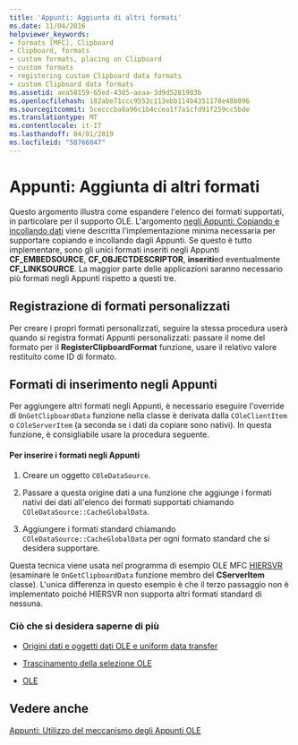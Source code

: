 ```yaml
---
title: 'Appunti: Aggiunta di altri formati'
ms.date: 11/04/2016
helpviewer_keywords:
- formats [MFC], Clipboard
- Clipboard, formats
- custom formats, placing on Clipboard
- custom formats
- registering custom Clipboard data formats
- custom Clipboard data formats
ms.assetid: aea58159-65ed-4385-aeaa-3d9d5281903b
ms.openlocfilehash: 182abe71ccc9552c113ebb114b4351178e48b096
ms.sourcegitcommit: 5cecccba0a96c1b4ccea1f7a1cfd91f259cc5bde
ms.translationtype: MT
ms.contentlocale: it-IT
ms.lasthandoff: 04/01/2019
ms.locfileid: "58766847"
---
```

# <a name="clipboard-adding-other-formats"></a>Appunti: Aggiunta di altri formati

Questo argomento illustra come espandere l'elenco dei formati supportati, in particolare per il supporto OLE. L'argomento [negli Appunti: Copiando e incollando dati](../mfc/clipboard-copying-and-pasting-data.md) viene descritta l'implementazione minima necessaria per supportare copiando e incollando dagli Appunti. Se questo è tutto implementare, sono gli unici formati inseriti negli Appunti **CF_EMBEDSOURCE**, **CF_OBJECTDESCRIPTOR**, **inseriti**ed eventualmente **CF_LINKSOURCE**. La maggior parte delle applicazioni saranno necessario più formati negli Appunti rispetto a questi tre.

##  <a name="_core_registering_custom_formats"></a> Registrazione di formati personalizzati

Per creare i propri formati personalizzati, seguire la stessa procedura userà quando si registra formati Appunti personalizzati: passare il nome del formato per il **RegisterClipboardFormat** funzione, usare il relativo valore restituito come ID di formato.

##  <a name="_core_placing_formats_on_the_clipboard"></a> Formati di inserimento negli Appunti

Per aggiungere altri formati negli Appunti, è necessario eseguire l'override di `OnGetClipboardData` funzione nella classe è derivata dalla `COleClientItem` o `COleServerItem` (a seconda se i dati da copiare sono nativi). In questa funzione, è consigliabile usare la procedura seguente.

#### <a name="to-place-formats-on-the-clipboard"></a>Per inserire i formati negli Appunti

1. Creare un oggetto `COleDataSource`.

1. Passare a questa origine dati a una funzione che aggiunge i formati nativi dei dati all'elenco dei formati supportati chiamando `COleDataSource::CacheGlobalData`.

1. Aggiungere i formati standard chiamando `COleDataSource::CacheGlobalData` per ogni formato standard che si desidera supportare.

Questa tecnica viene usata nel programma di esempio OLE MFC [HIERSVR](../overview/visual-cpp-samples.md) (esaminare le `OnGetClipboardData` funzione membro del **CServerItem** classe). L'unica differenza in questo esempio è che il terzo passaggio non è implementato poiché HIERSVR non supporta altri formati standard di nessuna.

### <a name="what-do-you-want-to-know-more-about"></a>Ciò che si desidera saperne di più

- [Origini dati e oggetti dati OLE e uniform data transfer](../mfc/data-objects-and-data-sources-ole.md)

- [Trascinamento della selezione OLE](../mfc/drag-and-drop-ole.md)

- [OLE](../mfc/ole-background.md)

## <a name="see-also"></a>Vedere anche

[Appunti: Utilizzo del meccanismo degli Appunti OLE](../mfc/clipboard-using-the-ole-clipboard-mechanism.md)
